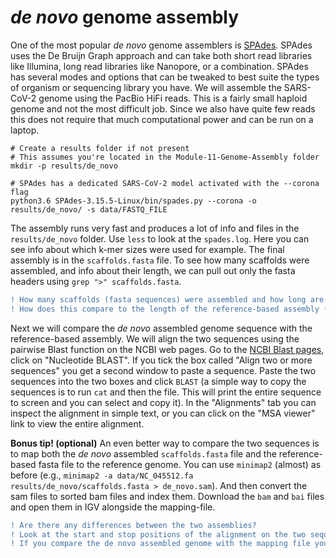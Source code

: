 # _de novo_ genome assembly

One of the most popular _de novo_ genome assemblers is [SPAdes](https://cab.spbu.ru/software/spades/). SPAdes uses the De Bruijn Graph approach and can take both short read libraries like Illumina, long read libraries like Nanopore, or a combination. SPAdes has several modes and options that can be tweaked to best suite the types of organism or sequencing library you have. We will assemble the SARS-CoV-2 genome using the PacBio HiFi reads. This is a fairly small haploid genome and not the most difficult job. Since we also have quite few reads this does not require that much computational power and can be run on a laptop.


```
# Create a results folder if not present
# This assumes you're located in the Module-11-Genome-Assembly folder
mkdir -p results/de_novo

# SPAdes has a dedicated SARS-CoV-2 model activated with the --corona flag
python3.6 SPAdes-3.15.5-Linux/bin/spades.py --corona -o results/de_novo/ -s data/FASTQ_FILE
```

The assembly runs very fast and produces a lot of info and files in the `results/de_novo` folder. Use `less` to look at the `spades.log`. Here you can see info about which k-mer sizes were used for example. The final assembly is in the `scaffolds.fasta` file. To see how many scaffolds were assembled, and info about their length, we can pull out only the fasta headers using `grep ">" scaffolds.fasta`.

```diff
! How many scaffolds (fasta sequences) were assembled and how long are the sequence(s)? Hint: there's an argument to the grep command that counts.
! How does this compare to the length of the reference-based assembly (not counting the N's)?
```

Next we will compare the _de novo_ assembled genome sequence with the reference-based assembly. We will align the two sequences using the pairwise Blast function on the NCBI web pages. Go to the [NCBI Blast pages](https://blast.ncbi.nlm.nih.gov/Blast.cgi), click on "Nucleotide BLAST". If you tick the box called "Align two or more sequences" you get a second window to paste a sequence. Paste the two sequences into the two boxes and click `BLAST` (a simple way to copy the sequences is to run `cat` and then the file. This will print the entire sequence to screen and you can select and copy it). In the "Alignments" tab you can inspect the alignment in simple text, or you can click on the "MSA viewer" link to view the entire alignment.   

**Bonus tip! (optional)** An even better way to compare the two sequences is to map both the _de novo_ assembled `scaffolds.fasta` file and the reference-based fasta file to the reference genome. You can use `minimap2` (almost) as before (e.g., `minimap2 -a data/NC_045512.fa results/de_novo/scaffolds.fasta > de_novo.sam`). And then convert the sam files to sorted bam files and index them. Download the `bam` and `bai` files and open them in IGV alongside the mapping-file.  

```diff
! Are there any differences between the two assemblies?
! Look at the start and stop positions of the alignment on the two sequences (Query and Subject). Do they start at the exact same positions?
! If you compare the de novo assembled genome with the mapping file you see in IGV, at roughly what coverage level did SPAdes assemble a sequence?
```

